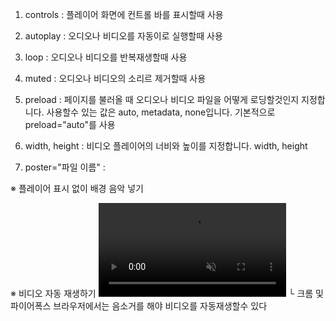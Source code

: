 1. controls : 플레이어 화면에 컨트롤 바를 표시할때 사용

2. autoplay : 오디오나 비디오를 자동이로 실행할때 사용

3. loop : 오디오나 비디오를 반복재생할때 사용

4. muted : 오디오나 비디오의 소리르 제거할때 사용

5. preload : 페이지를 불러올 때 오디오나 비디오 파일을 어떻게 로딩할것인지 지정합니다. 사용할수 있는 값은 auto, metadata, none입니다. 기본적으로 preload="auto"를 사용

6. width, height : 비디오 플레이어의 너비와 높이를 지정합니다.
                    width, height

7. poster="파일 이름" : 

※ 플레이어 표시 없이 배경 음악 넣기
<audio src="파일 경로" autoplay loop></audio>

※ 비디오 자동 재생하기
<video src="파일 경로" width="동영상크기" autoplay muted loop></video>
                                                   └ 크롬 및 파이어폭스 
                                                   브라우저에서는 음소거를 해야 
                                                   비디오를 자동재생할수 있다